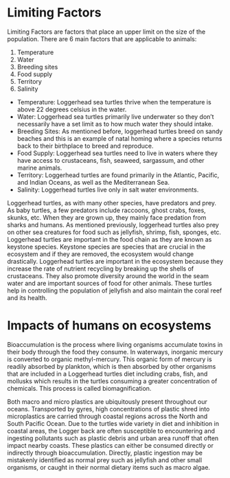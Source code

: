 # Limiting Factors
Limiting Factors are factors that place an upper limit on the size of the population. There are 6 main factors that are applicable to animals:

1. Temperature
2. Water
3. Breeding sites
4. Food supply
5. Territory
6. Salinity

- Temperature: Loggerhead sea turtles thrive when the temperature is above 22 degrees celsius in the water.
- Water: Loggerhead sea turtles primarily live underwater so they don’t necessarily have a set limit as to how much water they should intake.
- Breeding Sites: As mentioned before, loggerhead turtles breed on sandy beaches and this is an example of natal homing where a species returns back to their birthplace to breed and reproduce.
- Food Supply: Loggerhead sea turtles need to live in waters where they have access to crustaceans, fish, seaweed, sargassum, and other marine animals.
- Territory: Loggerhead turtles are found primarily in the Atlantic, Pacific, and Indian Oceans, as well as the Mediterranean Sea.
- Salinity: Loggerhead turtles live only in salt water environments.

Loggerhead turtles, as with many other species, have predators and prey. As baby turtles, a few predators include raccoons, ghost crabs, foxes, skunks, etc. When they are grown up, they mainly face predation from sharks and humans. As mentioned previously, loggerhead turtles also prey on other sea creatures for food such as jellyfish, shrimp, fish, sponges, etc. Loggerhead turtles are important in the food chain as they are known as keystone species. Keystone species are species that are crucial in the ecosystem and if they are removed, the ecosystem would change drastically. Loggerhead turtles are important in the ecosystem because they increase the rate of nutrient recycling by breaking up the shells of crustaceans. They also promote diversity around the world in the seam water and are important sources of food for other animals. These turtles help in controlling the population of jellyfish and also maintain the coral reef and its health.

# Impacts of humans on ecosystems
Bioaccumulation is the process where living organisms accumulate toxins in their body through the food they consume. In waterways, inorganic mercury is converted to organic methyl-mercury. This organic form of mercury is readily absorbed by plankton, which is then absorbed by other organisms that are included in a Loggerhead turtles diet including crabs, fish, and mollusks which results in the turtles consuming a greater concentration of chemicals. This process is called biomagnification.

Both macro and micro plastics are ubiquitously present throughout our oceans. Transported by gyres, high concentrations of plastic shred into microplastics are carried through coastal regions across the North and South Pacific Ocean. Due to the turtles wide variety in diet and inhibition in coastal areas, the Logger back are often susceptible to encountering and ingesting pollutants such as plastic debris and urban area runoff that often impact nearby coasts. These plastics can either be consumed directly or indirectly through bioaccumulation. Directly, plastic ingestion may be mistakenly identified as normal prey such as jellyfish and other small organisms, or caught in their normal dietary items such as macro algae.